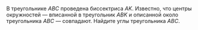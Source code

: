 В треугольнике $ABC$ проведена биссектриса $AK.$ Известно, что центры окружностей — вписанной в треугольник $ABK$ и описанной около треугольника $ABC$ — совпадают. Найдите углы треугольника $ABC$.